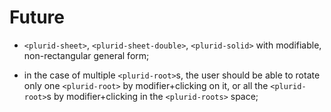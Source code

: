 <link rel="stylesheet" type="text/css" href="style.css">

# Future


+ `<plurid-sheet>`, `<plurid-sheet-double>`, `<plurid-solid>` with modifiable, non-rectangular general form;

+ in the case of multiple `<plurid-root>`s, the user should be able to rotate only one `<plurid-root>` by modifier+clicking on it, or all the `<plurid-root>`s by modifier+clicking in the `<plurid-roots>` space;